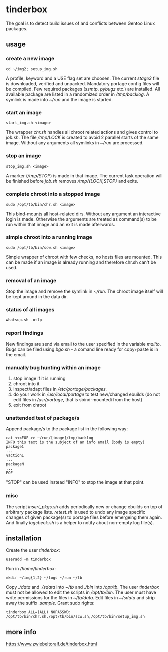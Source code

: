 # tinderbox
The goal is to detect build issues of and conflicts between Gentoo Linux packages.

## usage
### create a new image

    cd ~/img2; setup_img.sh

A profile, keyword and a USE flag set are choosen.
The current *stage3* file is downloaded, verified and unpacked.
Mandatory portage config files will be compiled.
Few required packages (*ssmtp*, *pybugz* etc.) are installed.
All available package are listed in a randomized order in */tmp/backlog*.
A symlink is made into *~/run* and the image is started.

### start an image
    
    start_img.sh <image>

The wrapper *chr.sh* handles all chroot related actions and gives control to *job.sh*.
The file */tmp/LOCK* is created to avoid 2 parallel starts of the same image.
Without any arguments all symlinks in *~/run* are processed.

### stop an image

    stop_img.sh <image>

A marker (*/tmp/STOP*) is made in that image.
The current task operation will be finished before *job.sh* removes */tmp/{LOCK,STOP}* and exits.

### complete chroot into a stopped image
    
    sudo /opt/tb/bin/chr.sh <image>

This bind-mounts all host-related dirs. Without any argument an interactive login is made. Otherwise the arguments are treated as command(s) to be run within that image and an exit is made afterwards.

### simple chroot into a running image
    
    sudo /opt/tb/bin/scw.sh <image>

Simple wrapper of chroot with few checks, no hosts files are mounted. This can be made if an image is already running and therefore chr.sh can't be used.

### removal of an image
Stop the image and remove the symlink in *~/run*.
The chroot image itself will be kept around in the data dir.

### status of all images

    whatsup.sh -otlp

### report findings
New findings are send via email to the user specified in the variable *mailto*.
Bugs can be filed using *bgo.sh* - a comand line ready for copy+paste is in the email.

### manually bug hunting within an image
1. stop image if it is running
2. chroot into it
3. inspect/adapt files in */etc/portage/packages.*
4. do your work in */usr/local/portage* to test new/changed ebuilds (do not edit files in */usr/portage*, that is sbind-mountedi from the host)
5. exit from chroot

### unattended test of package/s
Append package/s to the package list in the following way:
    
    cat <<<EOF >> ~/run/[image]/tmp/backlog
    INFO this text is the subject of an info email (body is empty)
    package1
    ...
    %action1
    ...
    packageN
    ...
    EOF

"STOP" can be used instead "INFO" to stop the image at that point.

### misc
The script *insert_pkgs.sh* adds periodically new or change ebuilds on top of arbitrary package lists. *retest.sh* is used to undo any image specific changes of given package(s) to portage files before emergeing them again. And finally *logcheck.sh* is a helper to notify about non-empty log file(s).

## installation
Create the user *tinderbox*:

    useradd -m tinderbox
Run in */home/tinderbox*:

    mkdir ~/img{1,2} ~/logs ~/run ~/tb
Copy *./data* and *./sdata* into *~/tb* and *./bin* into */opt/tb*.
The user *tinderbox* must not be allowed to edit the scripts in */opt/tb/bin*.
The user must have write permissions for the files in *~/tb/data*.
Edit files in *~/sdata* and strip away the suffix *.sample*.
Grant sudo rights:

    tinderbox ALL=(ALL) NOPASSWD: /opt/tb/bin/chr.sh,/opt/tb/bin/scw.sh,/opt/tb/bin/setup_img.sh

## more info
https://www.zwiebeltoralf.de/tinderbox.html

